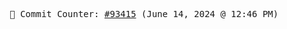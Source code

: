 <p align="center">
    <samp>
        📮 Commit Counter: <a href="https://github.com/Javascript-void0/Javascript-void0/commits/main">#93415</a> (June 14, 2024 @ 12:46 PM)
    </samp>
</p>